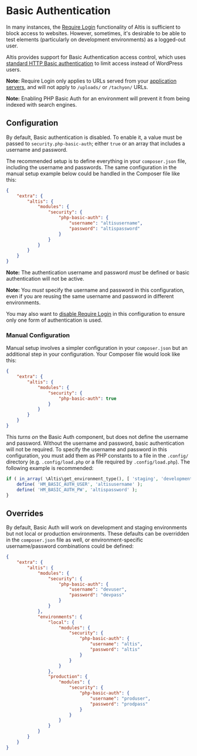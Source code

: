 # Basic Authentication

In many instances, the [Require Login](./require-login.md) functionality of Altis is sufficient to block access to websites. However, sometimes, it's desirable to be able to test elements (particularly on development environments) as a logged-out user.

Altis provides support for Basic Authentication access control, which uses [standard HTTP Basic authentication](https://en.wikipedia.org/wiki/Basic_access_authentication) to limit access instead of WordPress users.

**Note:** Require Login only applies to URLs served from your [application servers](docs://cloud/architecture.md), and will not apply to `/uploads/` or `/tachyon/` URLs.


**Note:** Enabling PHP Basic Auth for an environment will prevent it from being indexed with search engines.

## Configuration

By default, Basic authentication is disabled. To enable it, a value must be passed to `security.php-basic-auth`; either `true` or an array that includes a username and password.

The recommended setup is to define everything in your `composer.json` file, including the username and passwords. The same configuration in the manual setup example below could be handled in the Composer file like this:

```json
{
	"extra": {
		"altis": {
			"modules": {
				"security": {
					"php-basic-auth": {
						"username": "altisusername",
						"password": "altispassword"
					}
				}
			}
		}
	}
}
```

**Note:** The authentication username and password _must_ be defined or basic authentication will not be active.

**Note:** You _must_ specify the username and password in this configuration, even if you are reusing the same username and password in different environments.

You may also want to [disable Require Login](./require-login.md) in this configuration to ensure only one form of authentication is used.


### Manual Configuration

Manual setup involves a simpler configuration in your `composer.json` but an additional step in your configuration. Your Composer file would look like this:

```json
{
	"extra": {
		"altis": {
			"modules": {
				"security": {
					"php-basic-auth": true
				}
			}
		}
	}
}
```

This _turns on_ the Basic Auth component, but does not define the username and password. Without the username and password, basic authentication will not be required. To specify the username and password in this configuration, you must add them as PHP constants to a file in the `.config/` directory (e.g. `.config/load.php` or a file required by `.config/load.php`). The following example is recommended:

```php
if ( in_array( \Altis\get_environment_type(), [ 'staging', 'development' ], true ) ) {
	define( 'HM_BASIC_AUTH_USER', 'altisusername' );
	define( 'HM_BASIC_AUTH_PW', 'altispassword' );
}
```


## Overrides

By default, Basic Auth will work on development and staging environments but not local or production environments. These defaults can be overridden in the `composer.json` file as well, or environment-specific username/password combinations could be defined:

```json
{
	"extra": {
		"altis": {
			"modules": {
				"security": {
					"php-basic-auth": {
						"username": "devuser",
						"password": "devpass"
					}
				}
			},
			"environments": {
				"local": {
					"modules": {
						"security": {
							"php-basic-auth": {
								"username": "altis",
								"password": "altis"
							}
						}
					}
				},
				"production": {
					"modules": {
						"security": {
							"php-basic-auth": {
								"username": "produser",
								"password": "prodpass"
							}
						}
					}
				}
			}
		}
	}
}
```
